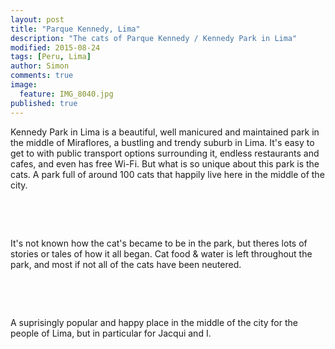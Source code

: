 ```yaml
---
layout: post
title: "Parque Kennedy, Lima"
description: "The cats of Parque Kennedy / Kennedy Park in Lima"
modified: 2015-08-24
tags: [Peru, Lima]
author: Simon
comments: true
image:
  feature: IMG_8040.jpg
published: true
---
```


Kennedy Park in Lima is a beautiful, well manicured and maintained park in the middle of Miraflores, a bustling and trendy suburb in Lima. It's easy to get to with public transport options surrounding it, endless restaurants and cafes, and even has free Wi-Fi. But what is so unique about this park is the cats. A park full of around 100 cats that happily live here in the middle of the city.

<figure>
<a href="../images/IMG_8048.jpg"><img src="../images/th/IMG_8048.jpg" alt=""></a>
	<a href="../images/IMG_8116.jpg"><img src="../images/th/IMG_8116.jpg" alt=""></a>
</figure>

<figure class="half">
	<a href="../images/IMG_8100.jpg"><img src="../images/th/IMG_8100.jpg" alt=""></a>
	<a href="../images/IMG_8040.jpg"><img src="../images/th/IMG_8040.jpg" alt=""></a>
</figure>

It's not known how the cat's became to be in the park, but theres lots of stories or tales of how it all began. Cat food & water is left throughout the park, and most if not all of the cats have been neutered. 

<figure>
<a href="../images/IMG_8038.jpg"><img src="../images/th/IMG_8038.jpg" alt=""></a>
<a href="../images/IMG_8051.jpg"><img src="../images/th/IMG_8051.jpg" alt=""></a>
<a href="../images/IMG_8107.jpg"><img src="../images/th/IMG_8107.jpg" alt=""></a>
	<a href="../images/IMG_8089.jpg"><img src="../images/th/IMG_8089.jpg" alt=""></a>
	<a href="../images/IMG_8035.jpg"><img src="../images/th/IMG_8035.jpg" alt=""></a>
	<a href="../images/IMG_8065.jpg"><img src="../images/th/IMG_8065.jpg" alt=""></a>
</figure>

<figure class="half">
	<a href="../images/IMG_8122.jpg"><img src="../images/th/IMG_8122.jpg" alt=""></a>
	<a href="../images/IMG_4193.jpg"><img src="../images/th/IMG_4193.jpg" alt=""></a>
</figure>

A suprisingly popular and happy place in the middle of the city for the people of Lima, but in particular for Jacqui and I.  